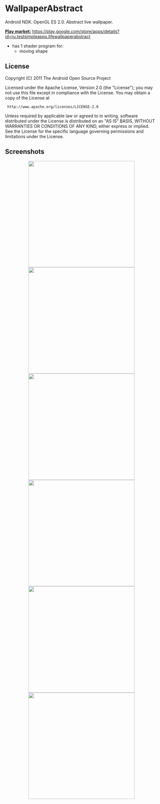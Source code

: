 # WallpaperAbstract
Android NDK. OpenGL ES 2.0.  Abstract live wallpaper.

<u><b>Play market:</u></b> https://play.google.com/store/apps/details?id=ru.testsimpleapps.lifewallpaperabstract

  - has 1 shader program for:
    * moving shape

## License
  
  Copyright (C) 2011 The Android Open Source Project

  Licensed under the Apache License, Version 2.0 (the "License");
  you may not use this file except in compliance with the License.
  You may obtain a copy of the License at

     http://www.apache.org/licenses/LICENSE-2.0

  Unless required by applicable law or agreed to in writing, software
  distributed under the License is distributed on an "AS IS" BASIS,
  WITHOUT WARRANTIES OR CONDITIONS OF ANY KIND, either express or implied.
  See the License for the specific language governing permissions and
  limitations under the License.


## Screenshots
<p align="center">
<img src="https://cloud.githubusercontent.com/assets/13707343/22035690/fb6e6c58-dd01-11e6-99e4-30f62902f556.png" width="350"/>
<img src="https://cloud.githubusercontent.com/assets/13707343/22035692/fb71fd82-dd01-11e6-990d-b063338b462e.png" width="350"/>
<img src="https://cloud.githubusercontent.com/assets/13707343/22035688/fb6c7538-dd01-11e6-91d1-04e99a0e2ecb.png" width="350"/>
<img src="https://cloud.githubusercontent.com/assets/13707343/22035687/fb6c80fa-dd01-11e6-8716-dd0dfec18ec0.png" width="350"/>
<img src="https://cloud.githubusercontent.com/assets/13707343/22035691/fb6f7742-dd01-11e6-90f7-c5ad09ac8d19.png" width="350"/>
<img src="https://cloud.githubusercontent.com/assets/13707343/22035689/fb6e2dec-dd01-11e6-976c-35ec4c3e10bb.png" width="350"/>
</p>
